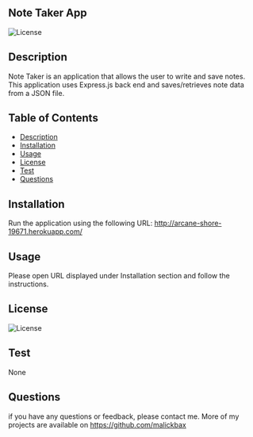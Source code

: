 
## Note Taker App
![License](https://img.shields.io/badge/License-none-blue.svg)

## Description
Note Taker is an application that allows the user to write and save notes. This application uses Express.js back end and saves/retrieves note data from a JSON file.

## Table of Contents
- [Description](#description)
- [Installation](#installation)
- [Usage](#usage)
- [License](#license)
- [Test](#test)
- [Questions](#questions)

## Installation
Run the application using the following URL: http://arcane-shore-19671.herokuapp.com/ 

## Usage
Please open URL displayed under Installation section and follow the instructions.

## License
![License](https://img.shields.io/badge/License-none-blue.svg)

## Test
None

## Questions
if you have any questions or feedback, please contact me. More of my projects are available on https://github.com/malickbax

